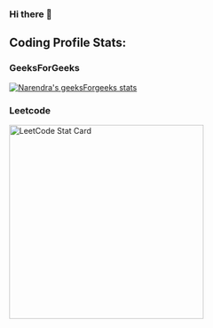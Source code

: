### Hi there 👋 
## Coding Profile Stats:
### GeeksForGeeks

[![Narendra's geeksForgeeks stats](https://geeks-for-geeks-stats-api-napiyo.vercel.app/?userName=vibhavgarg24)](https://auth.geeksforgeeks.org/user/vibhavgarg24/practice/)

### Leetcode
<a href="https://leetcode.com/mrRyuga">
  <img alt="LeetCode Stat Card" src="https://apu5rh8gxk.execute-api.us-east-1.amazonaws.com/default/leetcode-stats?username=mrRyuga&theme=dark" width="350"/>
</a>

<!--
**vibhavgarg24/vibhavgarg24** is a ✨ _special_ ✨ repository because its `README.md` (this file) appears on your GitHub profile.

Here are some ideas to get you started:

- 🔭 I’m currently working on ...
- 🌱 I’m currently learning ...
- 👯 I’m looking to collaborate on ...
- 🤔 I’m looking for help with ...
- 💬 Ask me about ...
- 📫 How to reach me: ...
- 😄 Pronouns: ...
- ⚡ Fun fact: ...
-->
